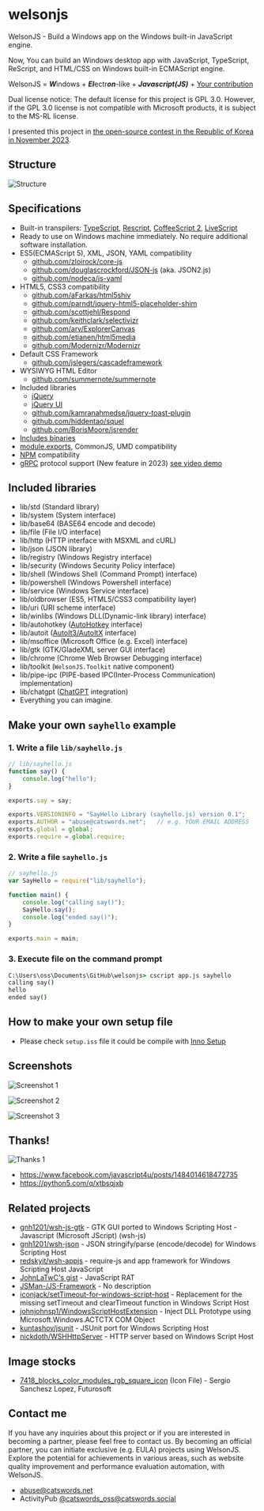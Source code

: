 # welsonjs
WelsonJS - Build a Windows app on the Windows built-in JavaScript engine.

Now, You can build an Windows desktop app with JavaScript, TypeScript, ReScript, and HTML/CSS on Windows built-in ECMAScript engine.

WelsonJS = ***W***indows + ***El***ectr***on***-like + ***Javascript(JS)*** + [Your contribution](FUNDING.yml)

Dual license notice: The default license for this project is GPL 3.0. However, if the GPL 3.0 license is not compatible with Microsoft products, it is subject to the MS-RL license.

I presented this project in [the open-source contest in the Republic of Korea in November 2023](https://www.slideshare.net/gnh1201/welsonjs-2023).

## Structure
![Structure](app/assets/img/structure.png)

## Specifications
- Built-in transpilers: [TypeScript](https://www.typescriptlang.org/), [Rescript](https://rescript-lang.org/), [CoffeeScript 2](https://coffeescript.org/), [LiveScript](https://livescript.net/)
- Ready to use on Windows machine immediately. No require additional software installation.
- ES5(ECMAScript 5), XML, JSON, YAML compatibility
  - [github.com/zloirock/core-js](https://github.com/zloirock/core-js)
  - [github.com/douglascrockford/JSON-js](https://github.com/douglascrockford/JSON-js) (aka. JSON2.js)
  - [github.com/nodeca/js-yaml](https://github.com/nodeca/js-yaml)
- HTML5, CSS3 compatibility
  - [github.com/aFarkas/html5shiv](https://github.com/aFarkas/html5shiv)
  - [github.com/parndt/jquery-html5-placeholder-shim](https://github.com/parndt/jquery-html5-placeholder-shim)
  - [github.com/scottjehl/Respond](https://github.com/scottjehl/Respond)
  - [github.com/keithclark/selectivizr](https://github.com/keithclark/selectivizr)
  - [github.com/arv/ExplorerCanvas](https://github.com/arv/ExplorerCanvas)
  - [github.com/etianen/html5media](https://github.com/etianen/html5media)
  - [github.com/Modernizr/Modernizr](https://github.com/Modernizr/Modernizr)
- Default CSS Framework
  - [github.com/jslegers/cascadeframework](https://github.com/jslegers/cascadeframework)
- WYSIWYG HTML Editor
  - [github.com/summernote/summernote](https://github.com/summernote/summernote)
- Included libraries
  - [jQuery](https://jquery.com/)
  - [jQuery UI](https://jqueryui.com/)
  - [github.com/kamranahmedse/jquery-toast-plugin](https://github.com/kamranahmedse/jquery-toast-plugin)
  - [github.com/hiddentao/squel](https://github.com/hiddentao/squel)
  - [github.com/BorisMoore/jsrender](https://github.com/BorisMoore/jsrender)
- [Includes binaries](https://github.com/gnh1201/welsonjs/blob/master/bin/README.MD)
- [module.exports](https://nodejs.org/en/knowledge/getting-started/what-is-require/), CommonJS, UMD compatibility
- [NPM](https://www.npmjs.com/) compatibility
- [gRPC](https://grpc.io/) protocol support (New feature in 2023) [see video demo](https://youtu.be/GqbU5JKuLac)

## Included libraries
- lib/std (Standard library)
- lib/system (System interface)
- lib/base64 (BASE64 encode and decode)
- lib/file (File I/O interface)
- lib/http (HTTP interface with MSXML and cURL)
- lib/json (JSON library)
- lib/registry (Windows Registry interface)
- lib/security (Windows Security Policy interface)
- lib/shell (Windows Shell (Command Prompt) interface)
- lib/powershell (Windows Powershell interface)
- lib/service (Windows Service interface)
- lib/oldbrowser (ES5, HTML5/CSS3 compatibility layer)
- lib/uri (URI scheme interface)
- lib/winlibs (Windows DLL(Dynamic-link library) interface)
- lib/autohotkey ([AutoHotkey](https://www.autohotkey.com/) interface)
- lib/autoit ([AutoIt3/AutoItX](https://www.autoitscript.com/) interface)
- lib/msoffice (Microsoft Office (e.g. Excel) interface)
- lib/gtk (GTK/GladeXML server GUI interface)
- lib/chrome (Chrome Web Browser Debugging interface)
- lib/toolkit (`WelsonJS.Toolkit` native component)
- lib/pipe-ipc (PIPE-based IPC(Inter-Process Communication) implementation)
- lib/chatgpt ([ChatGPT](https://openai.com/chatgpt) integration)
- Everything you can imagine. 

## Make your own `sayhello` example

### 1. Write a file `lib/sayhello.js`
```js
// lib/sayhello.js
function say() {
    console.log("hello");
}

exports.say = say;

exports.VERSIONINFO = "SayHello Library (sayhello.js) version 0.1";
exports.AUTHOR = "abuse@catswords.net";   // e.g. YOUR EMAIL ADDRESS
exports.global = global;
exports.require = global.require;
```

### 2. Write a file `sayhello.js`
```js
// sayhello.js
var SayHello = require("lib/sayhello");

function main() {
    console.log("calling say()");
    SayHello.say();
    console.log("ended say()");
}

exports.main = main;
```

### 3. Execute file on the command prompt
```cmd
C:\Users\oss\Documents\GitHub\welsonjs> cscript app.js sayhello
calling say()
hello
ended say()
```

## How to make your own setup file
- Please check `setup.iss` file it could be compile with [Inno Setup](https://jrsoftware.org/isinfo.php)

## Screenshots
![Screenshot 1](app/assets/img/screenshot.png)

![Screenshot 2](app/assets/img/screenshot2.png)

![Screenshot 3](app/assets/img/screenshot3.png)

## Thanks!
![Thanks 1](app/assets/img/thanks.png)

- https://www.facebook.com/javascript4u/posts/1484014618472735
- https://python5.com/q/xtbsqjxb

## Related projects
- [gnh1201/wsh-js-gtk](https://github.com/gnh1201/wsh-js-gtk) - GTK GUI ported to Windows Scripting Host - Javascript (Microsoft JScript) (wsh-js)
- [gnh1201/wsh-json](https://github.com/gnh1201/wsh-json) - JSON stringify/parse (encode/decode) for Windows Scripting Host
- [redskyit/wsh-appjs](https://github.com/redskyit/wsh-appjs) - require-js and app framework for Windows Scripting Host JavaScript
- [JohnLaTwC's gist](https://gist.github.com/JohnLaTwC/4315bbbd89da0996f5c08c032b391799) - JavaScript RAT
- [JSMan-/JS-Framework](https://github.com/JSMan-/JS-Framework) - No description
- [iconjack/setTimeout-for-windows-script-host](https://github.com/iconjack/setTimeout-for-windows-script-host) - Replacement for the missing setTimeout and clearTimeout function in Windows Script Host
- [johnjohnsp1/WindowsScriptHostExtension](https://github.com/johnjohnsp1/WindowsScriptHostExtension) - Inject DLL Prototype using Microsoft.Windows.ACTCTX COM Object
- [kuntashov/jsunit](https://github.com/kuntashov/jsunit) - JSUnit port for Windows Scripting Host
- [nickdoth/WSHHttpServer](https://github.com/nickdoth/WSHHttpServer) - HTTP server based on Windows Script Host

## Image stocks
- [7418_blocks_color_modules_rgb_square_icon](https://www.iconfinder.com/icons/7418/blocks_color_modules_rgb_square_icon) (Icon File) - Sergio Sanchesz Lopez, Futurosoft

## Contact me
If you have any inquiries about this project or if you are interested in becoming a partner, please feel free to contact us. By becoming an official partner, you can initiate exclusive (e.g. EULA) projects using WelsonJS. Explore the potential for achievements in various areas, such as website quality improvement and performance evaluation automation, with WelsonJS.

- abuse@catswords.net
- ActivityPub [@catswords_oss@catswords.social](https://catswords.social/@catswords_oss)
